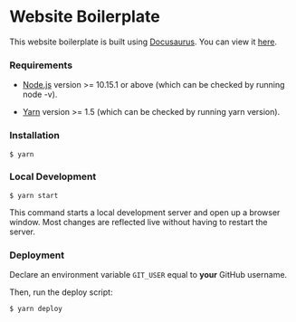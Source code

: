 # Website Boilerplate

This website boilerplate is built using [Docusaurus](https://v2.docusaurus.io/). You can view it [here](https://icpc-guc-community.github.io/website-boilerplate/).

### Requirements

* [Node.js](https://nodejs.org/en/download/) version >= 10.15.1 or above (which can be checked by running node -v).

* [Yarn](https://classic.yarnpkg.com/en/) version >= 1.5 (which can be checked by running yarn version).

### Installation

```
$ yarn
```

### Local Development

```
$ yarn start
```

This command starts a local development server and open up a browser window. Most changes are reflected live without having to restart the server.

### Deployment

Declare an environment variable `GIT_USER` equal to **your** GitHub username.

Then, run the deploy script:

```
$ yarn deploy
```
